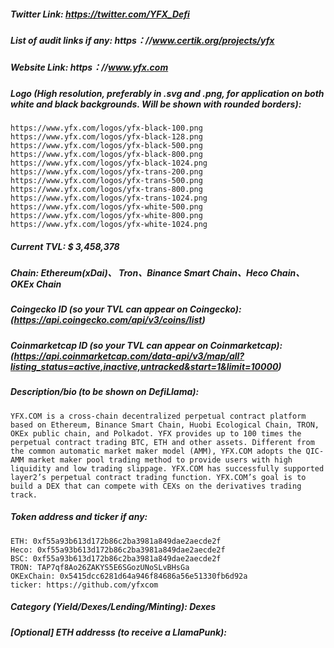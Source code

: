 ##### Twitter Link: https://twitter.com/YFX_Defi 

##### List of audit links if any: https：//www.certik.org/projects/yfx 

##### Website Link: https：//www.yfx.com 

##### Logo (High resolution, preferably in .svg and .png, for application on both white and black backgrounds. Will be shown with rounded borders):  
	https://www.yfx.com/logos/yfx-black-100.png 
	https://www.yfx.com/logos/yfx-black-128.png 
	https://www.yfx.com/logos/yfx-black-500.png 
	https://www.yfx.com/logos/yfx-black-800.png 
	https://www.yfx.com/logos/yfx-black-1024.png 
	https://www.yfx.com/logos/yfx-trans-200.png 
	https://www.yfx.com/logos/yfx-trans-500.png 
	https://www.yfx.com/logos/yfx-trans-800.png 
	https://www.yfx.com/logos/yfx-trans-1024.png 
	https://www.yfx.com/logos/yfx-white-500.png 
	https://www.yfx.com/logos/yfx-white-800.png 
	https://www.yfx.com/logos/yfx-white-1024.png 

##### Current TVL: $ 3,458,378 

##### Chain: Ethereum(xDai)、 Tron、Binance Smart Chain、Heco Chain、OKEx Chain 

##### Coingecko ID (so your TVL can appear on Coingecko): (https://api.coingecko.com/api/v3/coins/list) 

##### Coinmarketcap ID (so your TVL can appear on  Coinmarketcap):  (https://api.coinmarketcap.com/data-api/v3/map/all?listing_status=active,inactive,untracked&start=1&limit=10000) 

##### Description/bio (to be shown on DefiLlama): 
	YFX.COM is a cross-chain decentralized perpetual contract platform based on Ethereum, Binance Smart Chain, Huobi Ecological Chain, TRON, OKEx public chain, and Polkadot. YFX provides up to 100 times the perpetual contract trading BTC, ETH and other assets. Different from the common automatic market maker model (AMM), YFX.COM adopts the QIC-AMM market maker pool trading method to provide users with high liquidity and low trading slippage. YFX.COM has successfully supported layer2’s perpetual contract trading function. YFX.COM’s goal is to build a DEX that can compete with CEXs on the derivatives trading track. 


##### Token address and ticker if any: 
	ETH: 0xf55a93b613d172b86c2ba3981a849dae2aecde2f 
	Heco: 0xf55a93b613d172b86c2ba3981a849dae2aecde2f 
	BSC: 0xf55a93b613d172b86c2ba3981a849dae2aecde2f 
	TRON: TAP7qf8Ao26ZAKYS5E6SGozUNoSLvBHsGa 
	OKExChain: 0x5415dcc6281d64a946f84686a56e51330fb6d92a 
	ticker: https://github.com/yfxcom 

##### Category (Yield/Dexes/Lending/Minting): Dexes 

##### [Optional] ETH addresss (to receive a LlamaPunk): 

 
